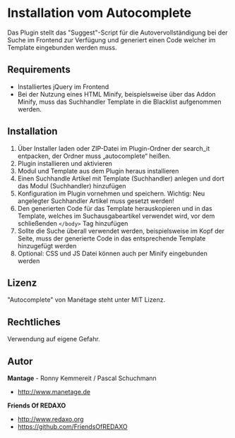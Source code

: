 # Installation vom Autocomplete

Das Plugin stellt das "Suggest"-Script für die Autovervollständigung bei der Suche im Frontend zur Verfügung und generiert einen Code welcher im Template eingebunden werden muss.

## Requirements

* Installiertes jQuery im Frontend 
* Bei der Nutzung eines HTML Minify, beispielsweise über das Addon Minify, muss das Suchhandler Template in die Blacklist aufgenommen werden.


## Installation

1. Über Installer laden oder ZIP-Datei im Plugin-Ordner der search_it entpacken, der Ordner muss „autocomplete“ heißen.
2. Plugin installieren und aktivieren
3. Modul und Template aus dem Plugin heraus installieren
4. Einen Suchhandle Artikel mit Template (Suchhandler) anlegen und dort das Modul (Suchhandler) hinzufügen
5. Konfiguration im Plugin vornehmen und speichern. Wichtig: Neu angelegter Suchhandler Artikel muss gesetzt werden!
6. Den generierten Code für das Template herauskopieren und in das Template, welches im Suchausgabeartikel verwendet wird, vor dem schließenden `</body>` Tag hinzufügen
7. Sollte die Suche überall verwendet werden, beispielsweise im Kopf der Seite, muss der generierte Code in das entsprechende Template hinzugefügt werden
8. Optional: CSS und JS Datei können auch per Minify eingebunden werden 


## Lizenz

"Autocomplete" von Manétage steht unter MIT Lizenz.

## Rechtliches
Verwendung auf eigene Gefahr. 


## Autor

**Mantage** - Ronny Kemmereit / Pascal Schuchmann
* http://www.manetage.de

**Friends Of REDAXO**

* http://www.redaxo.org
* https://github.com/FriendsOfREDAXO











